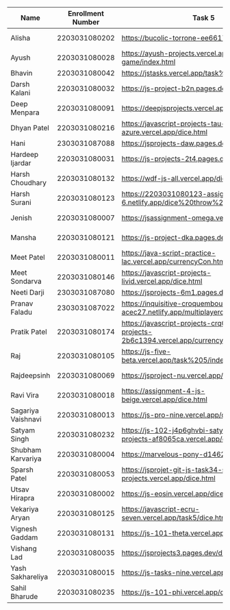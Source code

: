 | Name | Enrollment Number | Task 5 | Task 6 | Github Repository |
|------|------------------|---------|---------|-------------------|
| Alisha | 2203031080202 | https://bucolic-torrone-ee6617.netlify.app/dice | https://bucolic-torrone-ee6617.netlify.app/converter | https://github.com/Alishakaur431/javascript |
| Ayush | 2203031080028 | https://ayush-projects.vercel.app/dice-game/index.html | https://ayush-projects.vercel.app/unit-converter/index.html | https://github.com/ayushvadodariya/javascript-project |
| Bhavin | 2203031080042 | https://jstasks.vercel.app/task%205/index.html | https://jstasks.vercel.app/Task%206/index.html | https://github.com/bhavinSOL/JS_task |
| Darsh Kalani | 2203031080032 | https://js-project-b2n.pages.dev/dice | https://js-project-b2n.pages.dev/converter | https://github.com/Darshkalani28/JS_Project |
| Deep Menpara | 2203031080091 | https://deepjsprojects.vercel.app/counter.html | https://deepjsprojects.vercel.app/convertor.html | https://github.com/Deep7133/javascript.git |
| Dhyan Patel | 2203031080216 | https://javascript-projects-tau-azure.vercel.app/dice.html | https://javascript-projects-tau-azure.vercel.app/converter.html | https://github.com/dhyanpatel3/javascript_projects |
| Hani | 2303031087088 | https://jsprojects-daw.pages.dev/dice | https://jsprojects-daw.pages.dev/dynamic | https://github.com/hanivaghani/JSprojects |
| Hardeep Ijardar | 2203031080031 | https://js-projects-2t4.pages.dev/dice | https://js-projects-2t4.pages.dev/converter | https://github.com/HardeepIjardar/JS-Projects |
| Harsh Choudhary | 2203031080132 | https://wdf-js-all.vercel.app/dies.html | https://wdf-js-all.vercel.app/conversion.html | https://github.com/mrHarshchoudhary/WDF_JS |
| Harsh Surani | 2203031080123 | https://2203031080123-assignment-6.netlify.app/dice%20throw%20game | https://2203031080123-assignment-6.netlify.app/lol | https://github.com/suraniharsh/Assignments/tree/Assignment-6 |
| Jenish | 2203031080007 | https://jsassignment-omega.vercel.app/dice.html | https://jsassignment-omega.vercel.app/conv.html | https://github.com/ItsJESH |
| Mansha | 2203031080121 | https://js-project-dka.pages.dev/dicethrow | https://js-project-dka.pages.dev/tempconverter | https://github.com/mansha-6/JS-Project |
| Meet Patel | 2203031080011 | https://java-script-practice-lac.vercel.app/currencyCon.html | https://java-script-practice-lac.vercel.app/Dice-game.html | https://github.com/MeetPatel54/JavaScript_practice.git |
| Meet Sondarva | 2203031080146 | https://javascript-projects-livid.vercel.app/dice.html | https://javascript-projects-livid.vercel.app/converter.html | https://github.com/meetsondarva/javascript_projects |
| Neeti Darji | 2303031087080 | https://jsprojects-6m1.pages.dev/Dice | https://jsprojects-6m1.pages.dev/converter | https://github.com/Neetidarji/Jsprojects |
| Pranav Faladu | 2303031087022 | https://inquisitive-croquembouche-acec27.netlify.app/multiplayerdicegame | https://inquisitive-croquembouche-acec27.netlify.app/converter | https://github.com/PranavFaladu/JSprojects |
| Pratik Patel | 2203031080174 | https://javascript-projects-crq08z97a-pratiks-projects-2b6c1394.vercel.app/currency%20converter.html | https://javascript-projects-crq08z97a-pratiks-projects-2b6c1394.vercel.app/dice.html | https://github.com/Pratik00531/JavascriptProjects- |
| Raj | 2203031080105 | https://js-five-beta.vercel.app/task%205/index.html | https://js-five-beta.vercel.app/Task%206/index.html | https://github.com/RajPatel08/JS |
| Rajdeepsinh | 2203031080069 | https://jsproject-nu.vercel.app/Dice.html | https://jsproject-nu.vercel.app/converter.html | https://github.com/Rajdeepsinh1410/JSPROJECT/tree/js-task34 |
| Ravi Vira | 2203031080018 | https://assignment-4-js-beige.vercel.app/dice.html | https://assignment-4-js-beige.vercel.app/converter.html | https://github.com/Ravi-vira/assignment-4-JS |
| Sagariya Vaishnavi | 2203031080013 | https://js-pro-nine.vercel.app/dice.html | https://js-pro-nine.vercel.app/converter.html | https://github.com/sagariyavaishnavi/js_pro |
| Satyam Singh | 2203031080232 | https://js-102-j4p6ghvbi-satyam-singhs-projects-af8065ca.vercel.app/converter.html | https://js-102-j4p6ghvbi-satyam-singhs-projects-af8065ca.vercel.app/dice.html | https://github.com/mrSinghSatyam/JS102 |
| Shubham Karvariya | 2203031080004 | https://marvelous-pony-d1462f.netlify.app/dice/ | https://marvelous-pony-d1462f.netlify.app/task6/ | https://github.com/5hubhm/J_S |
| Sparsh Patel | 2203031080053 | https://jsprojet-git-js-task34-sparsh-patels-projects.vercel.app/dice.html | https://jsprojet-git-js-task34-sparsh-patels-projects.vercel.app/converter.html | https://github.com/SparshPatel1115/JS_Project/tree/js-task34 |
| Utsav Hirapra | 2203031080002 | https://js-eosin.vercel.app/dice.html | https://js-eosin.vercel.app/conveter.html | https://github.com/utsav1213/JS |
| Vekariya Aryan | 2203031080125 | https://javascript-ecru-seven.vercel.app/task5/dice.html | https://javascript-ecru-seven.vercel.app/task6/Converter.html | https://github.com/aaryanvekariya/javascript |
| Vignesh Gaddam | 2203031080131 | https://js-101-theta.vercel.app/dice.html | https://js-101-theta.vercel.app/convertor.html | https://github.com/mrvigneshgaddam/JS101 |
| Vishang Lad | 2203031080035 | https://jsprojects3.pages.dev/dice | https://jsprojects3.pages.dev/converter | https://github.com/vishangl/JSprojects |
| Yash Sakhareliya | 2203031080015 | https://js-tasks-nine.vercel.app/Task%205/ | https://js-tasks-nine.vercel.app/Task%206/ | https://github.com/Yashsakhareliya/JS_Task |
| Sahil Bharude | 2203031080235 | https://js-101-phi.vercel.app/dice.html | https://js-101-phi.vercel.app/converter.html | https://github.com/BharudeSahil/JS_101 |
